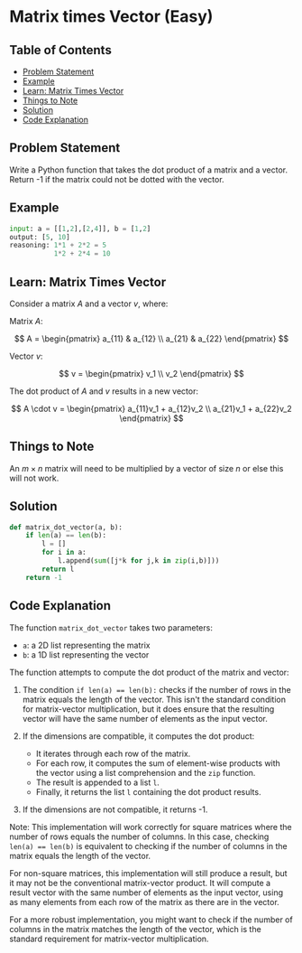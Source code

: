 # Matrix times Vector (Easy)

## Table of Contents
- [Problem Statement](#problem-statement)
- [Example](#example)
- [Learn: Matrix Times Vector](#learn-matrix-times-vector)
- [Things to Note](#things-to-note)
- [Solution](#solution)
- [Code Explanation](#code-explanation)

## Problem Statement

Write a Python function that takes the dot product of a matrix and a vector. Return -1 if the matrix could not be dotted with the vector.

## Example

```python
input: a = [[1,2],[2,4]], b = [1,2]
output: [5, 10]
reasoning: 1*1 + 2*2 = 5
           1*2 + 2*4 = 10
```

## Learn: Matrix Times Vector

Consider a matrix $A$ and a vector $v$, where:

Matrix $A$:

$$
A = \begin{pmatrix}
a_{11} & a_{12} \\
a_{21} & a_{22}
\end{pmatrix}
$$

Vector $v$:

$$
v = \begin{pmatrix}
v_1 \\
v_2
\end{pmatrix}
$$

The dot product of $A$ and $v$ results in a new vector:

$$
A \cdot v = \begin{pmatrix}
a_{11}v_1 + a_{12}v_2 \\
a_{21}v_1 + a_{22}v_2
\end{pmatrix}
$$

## Things to Note

An $m \times n$ matrix will need to be multiplied by a vector of size $n$ or else this will not work.

## Solution

```python
def matrix_dot_vector(a, b):
    if len(a) == len(b):
        l = []
        for i in a:
            l.append(sum([j*k for j,k in zip(i,b)]))
        return l
    return -1
```

## Code Explanation

The function `matrix_dot_vector` takes two parameters:
- `a`: a 2D list representing the matrix
- `b`: a 1D list representing the vector

The function attempts to compute the dot product of the matrix and vector:

1. The condition `if len(a) == len(b):` checks if the number of rows in the matrix equals the length of the vector. This isn't the standard condition for matrix-vector multiplication, but it does ensure that the resulting vector will have the same number of elements as the input vector.

2. If the dimensions are compatible, it computes the dot product:
   - It iterates through each row of the matrix.
   - For each row, it computes the sum of element-wise products with the vector using a list comprehension and the `zip` function.
   - The result is appended to a list `l`.
   - Finally, it returns the list `l` containing the dot product results.

3. If the dimensions are not compatible, it returns -1.

Note: This implementation will work correctly for square matrices where the number of rows equals the number of columns. In this case, checking `len(a) == len(b)` is equivalent to checking if the number of columns in the matrix equals the length of the vector.

For non-square matrices, this implementation will still produce a result, but it may not be the conventional matrix-vector product. It will compute a result vector with the same number of elements as the input vector, using as many elements from each row of the matrix as there are in the vector.

For a more robust implementation, you might want to check if the number of columns in the matrix matches the length of the vector, which is the standard requirement for matrix-vector multiplication.
